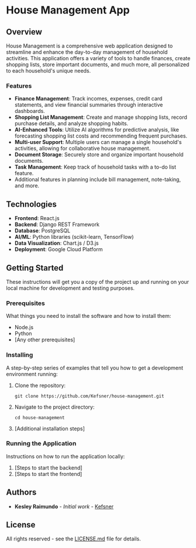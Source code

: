 # House Management App

## Overview
House Management is a comprehensive web application designed to streamline and enhance the day-to-day management of household activities. This application offers a variety of tools to handle finances, create shopping lists, store important documents, and much more, all personalized to each household's unique needs.

### Features
- **Finance Management**: Track incomes, expenses, credit card statements, and view financial summaries through interactive dashboards.
- **Shopping List Management**: Create and manage shopping lists, record purchase details, and analyze shopping habits.
- **AI-Enhanced Tools**: Utilize AI algorithms for predictive analysis, like forecasting shopping list costs and recommending frequent purchases.
- **Multi-user Support**: Multiple users can manage a single household's activities, allowing for collaborative house management.
- **Document Storage**: Securely store and organize important household documents.
- **Task Management**: Keep track of household tasks with a to-do list feature.
- Additional features in planning include bill management, note-taking, and more.

## Technologies
- **Frontend**: React.js
- **Backend**: Django REST Framework
- **Database**: PostgreSQL
- **AI/ML**: Python libraries (scikit-learn, TensorFlow)
- **Data Visualization**: Chart.js / D3.js
- **Deployment**: Google Cloud Platform

## Getting Started
These instructions will get you a copy of the project up and running on your local machine for development and testing purposes.

### Prerequisites
What things you need to install the software and how to install them:
- Node.js
- Python
- [Any other prerequisites]

### Installing
A step-by-step series of examples that tell you how to get a development environment running:

1. Clone the repository:
   ```
   git clone https://github.com/Kefsner/house-management.git
   ```
2. Navigate to the project directory:
   ```
   cd house-management
   ```
3. [Additional installation steps]

### Running the Application
Instructions on how to run the application locally:
1. [Steps to start the backend]
2. [Steps to start the frontend]

## Authors
- **Kesley Raimundo** - *Initial work* - [Kefsner](https://github.com/Kefsner)

## License
All rights reserved - see the [LICENSE.md](LICENSE.md) file for details.
